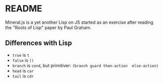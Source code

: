 # README

Mineral.js is a yet another Lisp on JS started as an exercise after reading the "Roots of Lisp" paper by Paul Graham.

## Differences with Lisp

 - `true` is `t`
 - `false` is  `()`
 - `branch` is `cond`, but primitiver: `(branch guard then-action  else-action)`
 - `head` is `car`
 - `tail` is `cdr`